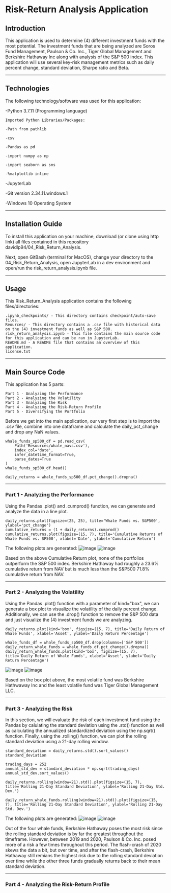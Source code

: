 # Risk-Return Analysis Application
## Introduction
This application is used to determine (4) different investment funds with the most potential. The investment funds that are being analyzed are Soros Fund Management, Paulson & Co. Inc., Tiger Global Management and Berkshire Hathaway Inc along with analysis of the S&P 500 index. This application will use several key-risk management metrics such as daily percent change, standard deviation, Sharpe ratio and Beta.

---

## Technologies

The following technology/software was used for this application:


-Python 3.7.11 (Programming language)

    Imported Python Libraries/Packages:
    
    -Path from pathlib
    
    -csv
    
    -Pandas as pd
    
    -import numpy as np
    
    -import seaborn as sns
    
    -%matplotlib inline
    
-JupyterLab

-Git version 2.34.11.windows.1

-Windows 10 Operating System

---

## Installation Guide

To install this application on your machine, download (or clone using http link) all files contained in this repository davidlp94/04_Risk_Return_Analysis.

Next, open GitBash (terminal for MacOS), change your directory to the 04_Risk_Return_Analysis, open JupyterLab in a dev environment and open/run the risk_return_analysis.ipynb file.

---

## Usage

This Risk_Return_Analysis application contains the following files/directories:
```
.ipynb_checkpoints/ - This directory contains checkpoint/auto-save files.
Reources/ - This directory contains a .csv file with historical data on the (4) investment funds as well as S&P 500.
risk_return_analysis.ipynb - This file contains the main source code for this application and can be ran in JupyterLab.
README.md - A README file that contains an overview of this application.
license.txt
```

---

## Main Source Code

This application has 5 parts:
```
Part 1 - Analyzing the Performance
Part 2 - Analyzing the Volatility
Part 3 - Analyzing the Risk
Part 4 - Analyzing the Risk-Return Profile
Part 5 - Diversifying the Portfolio
```
Before we get into the main application, our very first step is to import the .csv file, combine into one dataframe and calculate the daily_pct_change and drop any NaN values.
```
whale_funds_sp500_df = pd.read_csv(
    Path('Resources/whale_navs.csv'),
    index_col='date',
    infer_datetime_format=True,
    parse_dates=True
)
whale_funds_sp500_df.head()

daily_returns = whale_funds_sp500_df.pct_change().dropna()
```
---
### Part 1 - Analyzing the Performance

Using the Pandas .plot() and .cumprod() function, we can generate and analyze the data in a line plot.
```
daily_returns.plot(figsize=(25, 25), title='Whale Funds vs. S&P500', ylabel='pct_change')
cumulative_returns = (1 + daily_returns).cumprod()
cumulative_returns.plot(figsize=(15, 7), title='Cumulative Returns of Whale Funds vs. SP500', xlabel='Date', ylabel='Cumulative Return')
```
The following plots are generated:
![image](https://user-images.githubusercontent.com/96163075/151414698-bdd94861-3f78-4f17-8fe7-1fe194d33669.png)
![image](https://user-images.githubusercontent.com/96163075/151414772-5902dcbe-d8e9-4d40-8abd-80696e897bc2.png)

Based on the above Cumulative Return plot, none of the portfolios outperform the S&P 500 index. Berkshire Hathaway had roughly a 23.6% cumulative return from NAV but is much less than the S&P500 71.8% cumulative return from NAV.

---

### Part 2 - Analyzing the Volatility

Using the Pandas .plot() function with a parameter of kind="box", we can generate a box plot to visualize the volatility of the daily percent change. Additionally, we can use the .drop() function to remove the S&P 500 data and just visualize the (4) investment funds we are analyzing.
```
daily_returns.plot(kind='box', figsize=(15, 7), title='Daily Return of Whale Funds', xlabel='Asset', ylabel='Daily Return Percentage')

whale_funds_df = whale_funds_sp500_df.drop(columns=['S&P 500'])
daily_return_whale_funds = whale_funds_df.pct_change().dropna()
daily_return_whale_funds.plot(kind='box', figsize=(15, 7), title='Daily Return of Whale Funds', xlabel='Asset', ylabel='Daily Return Percentage')
```
![image](https://user-images.githubusercontent.com/96163075/151416005-f6bd1419-4c93-43f5-9cd1-ee4ce3ad64a2.png)
![image](https://user-images.githubusercontent.com/96163075/151416045-f4f25a34-e6f2-4569-a04f-84fb7db34785.png)

Based on the box plot above, the most volatile fund was Berkshire Hathwaway Inc and the least volatile fund was Tiger Global Management LLC.

---

### Part 3 - Analyzing the Risk

In this section, we will evaluate the risk of each investment fund using the Pandas by calulating the standard deviation using the .std() function as well as calculating the annualized standardized deviation using the np.sqrt() function. Finally, using the .rolling() function, we can plot the rolling standard deviation using a 21-day rolling window.

```
standard_deviation = daily_returns.std().sort_values()
standard_deviation

trading_days = 252
annual_std_dev = standard_deviation * np.sqrt(trading_days)
annual_std_dev.sort_values()

daily_returns.rolling(window=21).std().plot(figsize=(15, 7), title='Rolling 21-Day Standard Deviation', ylabel='Rolling 21-Day Std. Dev.')

daily_return_whale_funds.rolling(window=21).std().plot(figsize=(15, 7), title='Rolling 21-Day Standard Deviation', ylabel='Rolling 21-Day Std. Dev.')
```
The following plots are generated:
![image](https://user-images.githubusercontent.com/96163075/151417614-93f565e1-2cd3-4533-a1f1-a335586cb35e.png)
![image](https://user-images.githubusercontent.com/96163075/151417662-96a984b2-f7b8-4b1c-bf55-19a3d0a679a3.png)

Out of the four whale funds, Berkshire Hathaway poses the most risk since the rolling standard deviation is by far the greatest throughout the timeframe. However, between 2019 and 2020, Paulson & Co. Inc. posed more of a risk a few times throughout this period. The flash-crash of 2020 skews the data a bit, but over time, and after the flash-crash, Berkshire Hathaway still remians the highest risk due to the rolling standard deviation over time while the other three funds gradually returns back to their mean standard deviation.

---

### Part 4 - Analyzing the Risk-Return Profile














